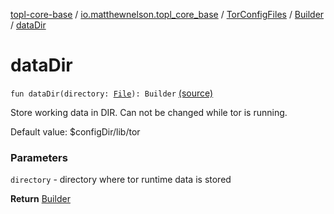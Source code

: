 [topl-core-base](../../../index.md) / [io.matthewnelson.topl_core_base](../../index.md) / [TorConfigFiles](../index.md) / [Builder](index.md) / [dataDir](./data-dir.md)

# dataDir

`fun dataDir(directory: `[`File`](https://docs.oracle.com/javase/6/docs/api/java/io/File.html)`): Builder` [(source)](https://github.com/05nelsonm/TorOnionProxyLibrary-Android/blob/master/topl-core-base/src/main/java/io/matthewnelson/topl_core_base/TorConfigFiles.kt#L339)

Store working data in DIR. Can not be changed while tor is running.

Default value: $configDir/lib/tor

### Parameters

`directory` - directory where tor runtime data is stored

**Return**
[Builder](index.md)

